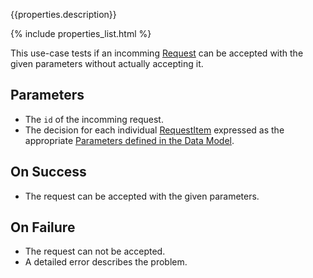 {{properties.description}}

{% include properties_list.html %}

This use-case tests if an incomming [Request](/integrate/data-model-overview#request)
can be accepted with the given parameters without actually accepting it.

## Parameters

- The `id` of the incomming request.
- The decision for each individual [RequestItem](/integrate/data-model-overview#request)
  expressed as the appropriate [Parameters defined in the Data Model](/integrate/requests-and-requestitems).

## On Success

- The request can be accepted with the given parameters.

## On Failure

- The request can not be accepted.
- A detailed error describes the problem.
